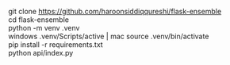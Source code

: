 git clone https://github.com/haroonsiddiqqureshi/flask-ensemble <br/>
cd flask-ensemble <br/>
python -m venv .venv <br/>
windows .venv/Scripts/active | mac source .venv/bin/activate <br/>
pip install -r requirements.txt <br/>
python api/index.py <br/>
